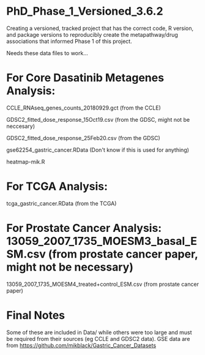 # PhD_Phase_1_Versioned_3.6.2

Creating a versioned, tracked project that has the correct code, R version, and package versions to reproducibly create the metapathway/drug associations that informed Phase 1 of this project.

Needs these data files to work...
# For Core Dasatinib Metagenes Analysis:

CCLE_RNAseq_genes_counts_20180929.gct (from the CCLE)

GDSC2_fitted_dose_response_15Oct19.csv (from the GDSC, might not be neccesary)

GDSC2_fitted_dose_response_25Feb20.csv (from the GDSC)

gse62254_gastric_cancer.RData (Don't know if this is used for anything)

heatmap-mik.R
# For TCGA Analysis:

tcga_gastric_cancer.RData (from the TCGA)

# For Prostate Cancer Analysis: 13059_2007_1735_MOESM3_basal_ESM.csv (from prostate cancer paper, might not be necessary)

13059_2007_1735_MOESM4_treated+control_ESM.csv (from prostate cancer paper)

# Final Notes
Some of these are included in Data/ while others were too large and must be required from their sources (eg CCLE and GDSC2 data). GSE data are from https://github.com/mikblack/Gastric_Cancer_Datasets
